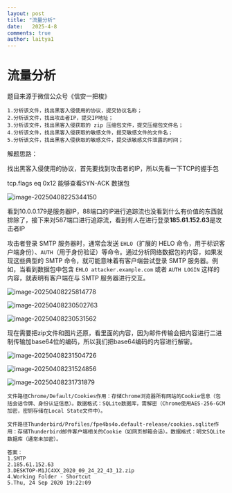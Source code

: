 ```yaml
---
layout: post
title: "流量分析"
date:   2025-4-8
comments: true
author: laitya1
---
```

# 流量分析

题目来源于微信公众号《信安一把梭》

```
1.分析该文件，找出黑客入侵使用的协议，提交协议名称；
2.分析该文件，找出攻击者IP，提交IP地址；
3.分析该文件，找出黑客入侵获取的 zip 压缩包文件，提交压缩包文件名；
4.分析该文件，找出黑客入侵获取的敏感文件，提交敏感文件的文件名；
5.分析该文件，找出黑客入侵获取的敏感文件，提交该敏感文件泄露的时间；
```

解题思路：

找出黑客入侵使用的协议，首先要找到攻击者的IP，所以先看一下TCP的握手包

tcp.flags eq 0x12 能够查看SYN-ACK 数据包

![image-20250408225344150](https://laitya1.github.io/images/image-20250408225344150.png)

看到10.0.0.179是服务器IP，88端口的IP进行追踪流也没看到什么有价值的东西就排除了，接下来对587端口进行追踪流，看到有人在进行登录**185.61.152.63**是攻击者IP

攻击者登录 SMTP 服务器时，通常会发送 `EHLO`（扩展的 HELO 命令，用于标识客户端身份）、`AUTH`（用于身份验证）等命令。通过分析网络数据包的内容，如果发现这些典型的 SMTP 命令，就可能意味着有客户端尝试登录 SMTP 服务器。例如，当看到数据包中包含 `EHLO attacker.example.com` 或者 `AUTH LOGIN` 这样的内容，就表明有客户端在与 SMTP 服务器进行交互。

![image-20250408225814778](https://laitya1.github.io/images/image-20250408225814778.png)

![image-20250408230502763](https://laitya1.github.io/images/image-20250408230502763.png)



![image-20250408230531562](https://laitya1.github.io/images/image-20250408230531562.png)

现在需要把zip文件和图片还原，看里面的内容，因为邮件传输会把内容进行二进制传输加base64位的编码，所以我们把base64编码的内容进行解密。

![image-20250408231504726](https://laitya1.github.io/images/image-20250408231504726.png)

![image-20250408231524856](https://laitya1.github.io/images/image-20250408231524856.png)

![image-20250408231731879](https://laitya1.github.io/images/image-20250408231731879.png)

```
文件路径Chrome/Default/Cookies作用：存储Chrome浏览器所有网站的Cookie信息（包括会话令牌、身份认证信息）。数据格式：SQLite数据库，需解密（Chrome使用AES-256-GCM加密，密钥存储在Local State文件中）。
```

```
文件路径Thunderbird/Profiles/fpe4bs4o.default-release/cookies.sqlite作用：存储Thunderbird邮件客户端相关的Cookie（如网页邮箱会话）。数据格式：明文SQLite数据库（通常未加密）。
```

```
答案：
1.SMTP
2.185.61.152.63
3.DESKTOP-M1JC4XX_2020_09_24_22_43_12.zip
4.Working Folder - Shortcut
5.Thu, 24 Sep 2020 19:22:09
```

